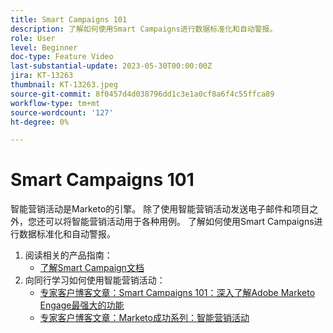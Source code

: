 ```yaml
---
title: Smart Campaigns 101
description: 了解如何使用Smart Campaigns进行数据标准化和自动警报。
role: User
level: Beginner
doc-type: Feature Video
last-substantial-update: 2023-05-30T00:00:00Z
jira: KT-13263
thumbnail: KT-13263.jpeg
source-git-commit: 8f0457d4d038796dd1c3e1a0cf8a6f4c55ffca89
workflow-type: tm+mt
source-wordcount: '127'
ht-degree: 0%

---
```



# Smart Campaigns 101

智能营销活动是Marketo的引擎。 除了使用智能营销活动发送电子邮件和项目之外，您还可以将智能营销活动用于各种用例。 了解如何使用Smart Campaigns进行数据标准化和自动警报。

1. 阅读相关的产品指南：
   * [了解Smart Campaign文档](https://experienceleague.adobe.com/docs/marketo/using/product-docs/core-marketo-concepts/smart-campaigns/understanding-smart-campaigns.html)
2. 向同行学习如何使用智能营销活动：
   * [专家客户博客文章：Smart Campaigns 101：深入了解Adobe Marketo Engage最强大的功能](https://nation.marketo.com/t5/product-blogs/smart-campaigns-101-a-deep-dive-into-adobe-marketo-engage-s-most/ba-p/313385#M1838)
   * [专家客户博客文章：Marketo成功系列：智能营销活动](https://nation.marketo.com/t5/product-blogs/marketo-success-series-smart-campaigns/ba-p/306961)
